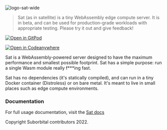 ![logo-sat-wide](https://user-images.githubusercontent.com/5942370/160295501-e6e39fba-8155-40e7-8892-6b4d829de122.svg)

> Sat (as in satellite) is a tiny WebAssembly edge compute server. It is in beta, and can be used for production-grade workloads with appropriate testing. Please try it out and give feedback!

[![Open in GitPod](https://gitpod.io/button/open-in-gitpod.svg)](https://gitpod.io/#https://github.com/suborbital/sat)

[![Open in Codeanywhere](https://codeanywhere.com/img/open-in-codeanywhere-btn.svg)](https://app.codeanywhere.com/#https://github.com/suborbital/sat)

Sat is a WebAssembly-powered server designed to have the maximum performance and smallest possible footprint. Sat has a simple purpose: run a single Wasm module really f***ing fast.

Sat has no dependencies (it's statically compiled), and can run in a tiny Docker container (Distroless) or on bare metal. It's meant to live in small places such as edge compute environments.

### Documentation

For full usage documentation, visit the [Sat docs](https://docs.suborbital.dev/sat)

Copyright Suborbital contributors 2022.
